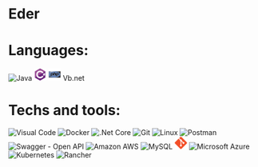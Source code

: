 # Eder 



# Languages: 

<p align="left">
<img height="25" src="https://www.vectorlogo.zone/logos/java/java-icon.svg" title="Java" alt="Java" /></code>
<img height="25" src="https://raw.githubusercontent.com/devicons/devicon/master/icons/csharp/csharp-original.svg" title="C#" alt="C#" /></code>
<img height="25" src="https://github.com/devicons/devicon/blob/master/icons/php/php-original.svg" title="PHP"git alt="PHP" />  </code>
 Vb.net </code>
</p>


# Techs and tools: 
<p align="left">
<img height="25" src="https://github.com/devicons/devicon/master/icons/vscode/vscode-original-wordmark.svg" title="Vs COde" alt="Visual Code" /> </code>
<img height="25" src="https://github.com/devicons/devicon/devicons/master/icons/docker/docker-original-wordmark.svg" title="Docker" alt="Docker" /> </code>
<img height="25" src="https://github.com/devicons/master/icons/dotnetcore/dotnetcore-original.svg" title=".Net Core" alt=".Net Core" /> </code>
<img height="25" src="https://github.com/devicons/master/icons/git/git-original.svg" title="Git" alt="Git" /> </code>
<img height="25" src="https://github.com/devicons/devicon/devicons/devicon/blob/master/icons/linux/linux-original.svg" title="Linux" alt="Linux" /> </code>
<img width="25" height="25" src="https://www.vectorlogo.zone/logos/getpostman/getpostman-icon.svg" title="Postman" alt="Postman" /></code>
<img width="25" height="25" src="https://www.vectorlogo.zone/logos/openapis/openapis-icon.svg" title="Swagger - Open API" alt="Swagger - Open API" /></code>
<img width="25" height="25" src="https://github.com/leandrocgsi/leandrocgsi/blob/main/svg_logos/amazon_aws-icon.png" title="Amazon AWS" alt="Amazon AWS" /></code>
<img width="25" height="25" src="https://www.vectorlogo.zone/logos/mysql/mysql-icon.svg" title="MySQL" alt="MySQL"/></code>
<img height="25" src="https://raw.githubusercontent.com/devicons/devicon/master/icons/git/git-original.svg" title="GIT" alt="GIT">
<img width="25" height="25" src="https://www.vectorlogo.zone/logos/microsoft_azure/microsoft_azure-icon.svg" title="Microsoft Azure" alt="Microsoft Azure" /></code>
<img height="25" src="https://github.com/devicons/devicon/devicons/devicon/blob/master/icons/kubernetes/kubernetes-plain-wordmark.svg" title="Kubernetes" alt="Kubernetes" />  </code>
<img height="25" src="https://rancher.com/assets/img/logos/rancher-logo-horiz-color.svg" title="Rancher" alt="Rancher" />  </code>



